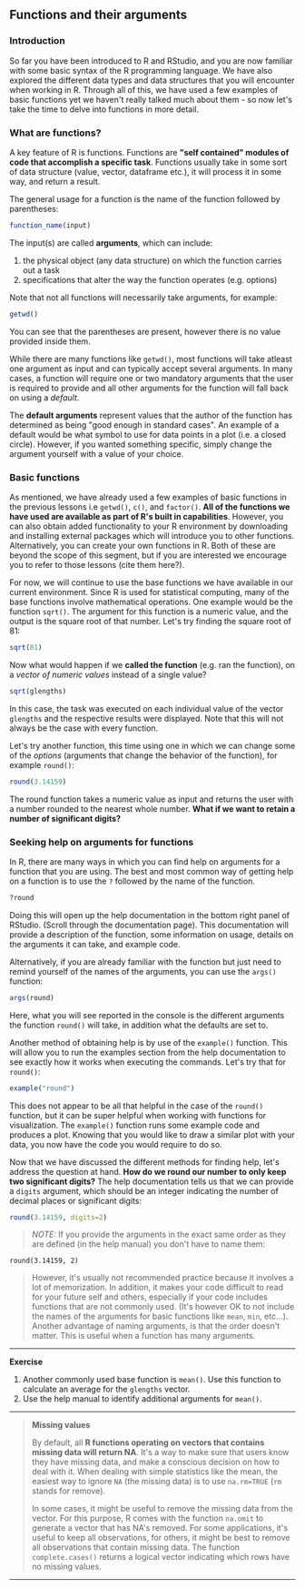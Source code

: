 ## Functions and their arguments

### Introduction

So far you have been introduced to R and RStudio, and you are now familiar with some basic syntax of the R programming language. We have also explored the different data types and data structures that you will encounter when working in R. Through all of this, we have used a few examples of basic functions yet we haven't really talked much about them - so now let's take the time to delve into functions in more detail.

### What are functions?

A key feature of R is functions. Functions are **"self contained" modules of code that accomplish a specific task**. Functions usually take in some sort of data structure (value, vector, dataframe etc.), it will process it in some way, and return a result.

The general usage for a function is the name of the function followed by parentheses:

```r
function_name(input)
```
The input(s) are called **arguments**, which can include:

1. the physical object (any data structure) on which the function carries out a task 
2. specifications that alter the way the function operates (e.g. options)

Note that not all functions will necessarily take arguments, for example:

```r
getwd()
```

You can see that the parentheses are present, however there is no value provided inside them.

While there are many functions like `getwd()`, most functions will take atleast one argument as input and can typically accept several arguments. In many cases, a function will require one or two mandatory arguments that the user is required to provide and all other arguments for the function will fall back on using a *default*. 

The **default arguments** represent values that the author of the function has determined as being "good enough in standard cases". An example of a default would be what symbol to use for data points in a plot (i.e. a closed circle). However, if you wanted something specific, simply change the argument yourself with a value of your choice.

### Basic functions

As mentioned, we have already used a few examples of basic functions in the previous lessons i.e `getwd()`, `c()`, and  `factor()`. **All of the functions we have used are available as part of R's built in capabilities**. However, you can also obtain added functionality to your R environment by downloading and installing external packages which will introduce you to other functions. Alternatively, you can create your own functions in R. Both of these are beyond the scope of this segment, but if you are interested we encourage you to refer to those lessons (cite them here?). 

For now, we will continue to use the base functions we have available in our current environment. Since R is used for statistical computing, many of the base functions involve mathematical operations. One example would be the function `sqrt()`. The argument for this function is a numeric value, and the output is the square root of that number. Let's try finding the square root of 81:

```r
sqrt(81)
```

Now what would happen if we **called the function** (e.g. ran the function), on a *vector of numeric values* instead of a single value? 

```r
sqrt(glengths)
```

In this case, the task was executed on each individual value of the vector `glengths` and the respective results were displayed. Note that this will not always be the case with every function.


Let's try another function, this time using one in which we can change some of the *options* (arguments that change the behavior of the function), for example `round()`:

```r
round(3.14159)
```

The round function takes a numeric value as input and returns the user with a number rounded to the nearest whole number. **What if we want to retain a number of significant digits?**


### Seeking help on arguments for functions

In R, there are many ways in which you can find help on arguments for a function that you are using. The best and most common way of getting help on a function is to use the `?` followed by the name of the function. 

```r
?round
```	

Doing this will open up the help documentation in the bottom right panel of RStudio. (Scroll through the documentation page). This documentation will provide a description of the function, some information on usage, details on the arguments it can take, and example code. 

Alternatively, if you are already familiar with the function but just need to remind yourself of the names of the arguments, you can use the `args()` function:

```r
args(round)
```
Here, what you will see reported in the console is the different arguments the function `round()` will take, in addition what the defaults are set to.


Another method of obtaining help is by use of the `example()` function. This will allow you to run the examples section from the help documentation to see exactly how it works when executing the commands. Let's try that for `round()`:

```r
example("round")
```

This does not appear to be all that helpful in the case of the `round()` function, but it can be super helpful when working with functions for visualization. The `example()` function runs some example code and produces a plot. Knowing that you would like to draw a similar plot with your data, you now have the code you would require to do so.


Now that we have discussed the different methods for finding help, let's address the question at hand. **How do we round our number to only keep two significant digits?** The help documentation tells us that we can provide a `digits` argument, which should be an integer indicating the number of decimal places or significant digits:

```r
round(3.14159, digits=2)
```

> *NOTE:* If you provide the arguments in the exact same order as they are defined (in the help manual) you don't have to name them:
>
	round(3.14159, 2)
>
>However, it's usually not recommended practice because it involves a lot of memorization. In addition, it makes your code difficult to read for your future self and others, especially if your code includes functions that are not commonly used. (It's however OK to not include the names of the arguments for basic functions like `mean`, `min`, etc...). Another advantage of naming arguments, is that the order doesn't matter. This is useful when a function has many arguments. 


***
**Exercise** 

1. Another commonly used base function is `mean()`. Use this function to calculate an average for the `glengths` vector.
2. Use the help manual to identify additional arguments for `mean()`.

***

> **Missing values**
> 
> By default, all **R functions operating on vectors that contains missing data will return NA**. It's a way to make sure that users know they have missing data, and make a conscious decision on how to deal with it. When dealing with simple statistics like the mean, the easiest way to ignore `NA` (the missing data) is to use `na.rm=TRUE` (`rm` stands for remove).
>
> In some cases, it might be useful to remove the missing data from the vector. For this purpose, R comes with the function `na.omit` to generate a vector that has NA's removed. For some applications, it's useful to keep all observations, for others, it might be best to remove all observations that contain missing data. The function `complete.cases()` returns a logical vector indicating which rows have no missing values. 

***
